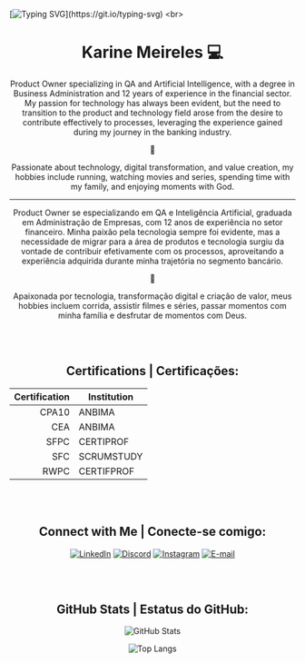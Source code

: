 [![Typing SVG](https://readme-typing-svg.herokuapp.com?font=Fira+Code&pause=1000&color=F74C92&width=435&lines=Welcome+to+my+GitHub!;Bem+vindo+ao+meu+GitHub!)](https://git.io/typing-svg) 
<br>
<h1 align="center" style="color=#E94D5F">Karine Meireles 💻</h1>

<p align="center">Product Owner specializing in QA and Artificial Intelligence, with a degree in Business Administration and 12 years of experience in the financial sector. My passion for technology has always been evident, but the need to transition to the product and technology field arose from the desire to contribute effectively to processes, leveraging the experience gained during my journey in the banking industry.</p>
<p align="center">💟</p>
<p align="center">Passionate about technology, digital transformation, and value creation, my hobbies include running, watching movies and series, spending time with my family, and enjoying moments with God.</p>

-----------------------------------------

<p align="center">Product Owner se especializando em QA e Inteligência Artificial, graduada em Administração de Empresas, com 12 anos de experiência no setor financeiro. 
Minha paixão pela tecnologia sempre foi evidente, mas a necessidade de migrar para a área de produtos e tecnologia surgiu da vontade de contribuir efetivamente com os processos, aproveitando a experiência adquirida durante minha trajetória no segmento bancário.</p>
<p align="center">💟</p>
<p align="center">Apaixonada por tecnologia, transformação digital e criação de valor, meus hobbies incluem corrida, assistir filmes e séries, passar momentos com minha família e desfrutar de momentos com Deus.</p>

<br>
<br>

<h2 align="center">Certifications | Certificações:</h2>

<div align="center">

| Certification | Institution |
|-----:|---------------|
| CPA10 | ANBIMA |
| CEA | ANBIMA  |
| SFPC | CERTIPROF |
| SFC | SCRUMSTUDY  |
| RWPC | CERTIFPROF |

</div>

<br>
<br>
<h2 align="center">Connect with Me | Conecte-se comigo:</h2>
    
<div align="center">
  
[![LinkedIn](https://img.shields.io/badge/LinkedIn-0077B5?style=for-the-badge&logo=linkedin&logoColor=white)](https://www.linkedin.com/in/karinelameireles)
[![Discord](https://img.shields.io/badge/Discord-7289DA?style=for-the-badge&logo=discord&logoColor=white)](https://discord.com/channels/@karine.meireles/)
[![Instagram](https://img.shields.io/badge/-Instagram-%23E4405F?style=for-the-badge&logo=instagram&logoColor=white)](https://www.instagram.com/ka.mmeireles/)
[![E-mail](https://img.shields.io/badge/-Email-000?style=for-the-badge&logo=microsoft-outlook&logoColor=White)](mailto:karinelameireles@hotmail.com)

</div>

<br>
<br>

<h2 align="center">GitHub Stats | Estatus do GitHub:</h2>
<div align="center">
  
![GitHub Stats](https://github-readme-stats.vercel.app/api?username=karinemeireles&theme=transparent&bg_color=000&border_color=30A3DC&show_icons=true&icon_color=30A3DC&title_color=E94D5F&text_color=FFF)

![Top Langs](https://github-readme-stats-git-masterrstaa-rickstaa.vercel.app/api/top-langs/?username=karinemeireles&layout=compact&bg_color=000&border_color=30A3DC&title_color=E94D5F&text_color=FFF)

</div>
